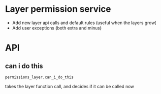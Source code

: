 # Layer permission service

* Add new layer api calls and default rules (useful when the layers grow)
* Add user exceptions (both extra and minus)

# API 

## can i do this
    permissions_layer.can_i_do_this
takes the layer function call, and decides if it can be called now